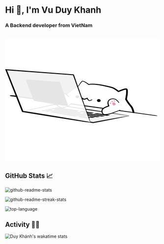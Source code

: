 # Hi 👋, I'm Vu Duy Khanh

### A Backend developer from VietNam
<div align="center">
	<br>
	<a href="https://github.com/duykhanh2401/duykhanh2401/blob/main/header.svg">
		<img src="https://github.com/duykhanh2401/duykhanh2401/blob/main/header.svg" width="800" height="400" alt="Click to see the source">
	</a>
	<br>
</div>


## GitHub Stats 📈

<!--<p align="center"> <a href="https://github.com/ryo-ma/github-profile-trophy"><img src="https://github-profile-trophy.vercel.app/?username=hoangtran0410" alt="hoangtran0410" /></a> </p>-->

![github-readme-stats](https://github-readme-stats.vercel.app/api?username=duykhanh2401&show_icons=true&locale=en&theme=tokyonight&count_private=true)

![github-readme-streak-stats](https://github-readme-streak-stats.herokuapp.com/?user=duykhanh2401&theme=tokyonight)

![top-language](https://github-readme-stats.vercel.app/api/top-langs?username=duykhanh2401&count_private=true&show_icons=true&locale=en&layout=compact&theme=tokyonight)

## Activity 👩‍💻

![Duy Khánh's wakatime stats](https://github-readme-stats.vercel.app/api/wakatime?username=duykhanh2401&theme=tokyonight)


